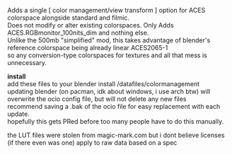 Adds a single [ color management/view transform ] option for ACES colorspace alongside standard and filmic.  
Does not modify or alter existing colorspaces. Only Adds ACES.RGBmonitor_100nits_dim and nothing else.  
Unlike the 500mb "simplified" mod, this takes advantage of blender's reference colorspace being already linear ACES2065-1  
so any conversion-type colorspaces for textures and all that mess is unnecessary.  

**install**  
add these files to your blender install /datafiles/colormanagement  
updating blender (on pacman, idk about windows, i use arch btw) will overwrite the ocio config file, but will not delete any new files  
recommend saving a .bak of the ocio file for easy replacement with each update.  
hopefully this gets PRed before too many people have to do this manually.  

the LUT files were stolen from magic-mark.com but i dont believe licenses (if there even was one) apply to raw data based on a spec
